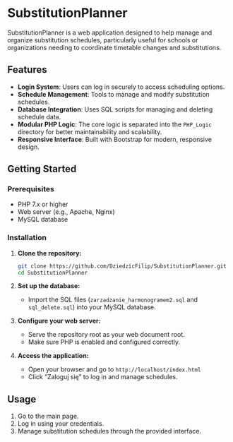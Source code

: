 # SubstitutionPlanner

SubstitutionPlanner is a web application designed to help manage and organize substitution schedules, particularly useful for schools or organizations needing to coordinate timetable changes and substitutions.

## Features

- **Login System**: Users can log in securely to access scheduling options.
- **Schedule Management**: Tools to manage and modify substitution schedules.
- **Database Integration**: Uses SQL scripts for managing and deleting schedule data.
- **Modular PHP Logic**: The core logic is separated into the `PHP_Logic` directory for better maintainability and scalability.
- **Responsive Interface**: Built with Bootstrap for modern, responsive design.

## Getting Started

### Prerequisites

- PHP 7.x or higher
- Web server (e.g., Apache, Nginx)
- MySQL database

### Installation

1. **Clone the repository:**
   ```bash
   git clone https://github.com/DziedzicFilip/SubstitutionPlanner.git
   cd SubstitutionPlanner
   ```

2. **Set up the database:**
   - Import the SQL files (`zarzadzanie_harmonogramem2.sql` and `sql_delete.sql`) into your MySQL database.

3. **Configure your web server:**
   - Serve the repository root as your web document root.
   - Make sure PHP is enabled and configured correctly.

4. **Access the application:**
   - Open your browser and go to `http://localhost/index.html`
   - Click “Zaloguj się” to log in and manage schedules.



## Usage

1. Go to the main page.
2. Log in using your credentials.
3. Manage substitution schedules through the provided interface.


